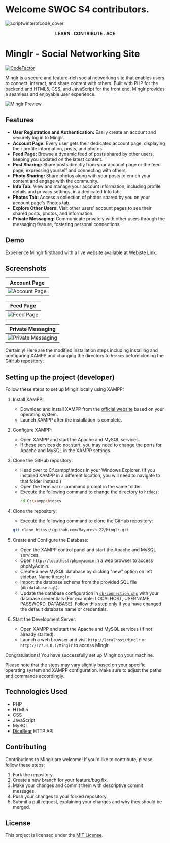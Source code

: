 # Welcome SWOC S4 contributors.
![scriptwinterofcode_cover](https://github.com/Mayuresh-22/Minglr/assets/111348926/e48a3c3e-ea4e-4bee-8ef8-03804d50bde5)
<p align="center"><b> LEARN . CONTRIBUTE . ACE </b></p>

# Minglr - Social Networking Site

[![CodeFactor](https://www.codefactor.io/repository/github/mayuresh-22/minglr/badge)](https://www.codefactor.io/repository/github/mayuresh-22/minglr)

Minglr is a secure and feature-rich social networking site that enables users to connect, interact, and share content with others. Built with PHP for the backend and HTML5, CSS, and JavaScript for the front end, Minglr provides a seamless and enjoyable user experience.

![Minglr Preview](https://github.com/Mayuresh-22/Minglr/blob/main/img/minglr.png)

## Features

- **User Registration and Authentication:** Easily create an account and securely log in to Minglr.
- **Account Page:** Every user gets their dedicated account page, displaying their profile information, posts, and photos.
- **Feed Page:** Browse a dynamic feed of posts shared by other users, keeping you updated on the latest content.
- **Post Sharing:** Share posts directly from your account page or the feed page, expressing yourself and connecting with others.
- **Photo Sharing:** Share photos along with your posts to enrich your content and engage with the community.
- **Info Tab:** View and manage your account information, including profile details and privacy settings, in a dedicated Info tab.
- **Photos Tab:** Access a collection of photos shared by you on your account page's Photos tab.
- **Explore Other Users:** Visit other users' account pages to see their shared posts, photos, and information.
- **Private Messaging:** Communicate privately with other users through the messaging feature, fostering personal connections.

## Demo

Experience Minglr firsthand with a live website available at [Webiste Link](https://minglr.cu.ma/).

## Screenshots

| Account Page |
| ------------ |
| ![Account Page](https://github.com/Mayuresh-22/Minglr/blob/main/img/Minglr-Profile.png) |

| Feed Page |
| ------------ |
![Feed Page](https://github.com/Mayuresh-22/Minglr/blob/main/img/Minglr-Feed.png) | 

| Private Messaging |
| ----------------- |
![Private Messaging](https://github.com/Mayuresh-22/Minglr/blob/main/img/Minglr-Pvt-msg.png) |

Certainly! Here are the modified installation steps including installing and configuring XAMPP and changing the directory to `htdocs` before cloning the GitHub repository:

## Setting up the project (developer)

Follow these steps to set up Minglr locally using XAMPP:

1. Install XAMPP:
   - Download and install XAMPP from the [official website](https://www.apachefriends.org/index.html) based on your operating system.
   - Launch XAMPP after the installation is complete.

2. Configure XAMPP:
   - Open XAMPP and start the Apache and MySQL services.
   - If these services do not start, you may need to change the ports for Apache and MySQL in the XAMPP settings.

3. Clone the GitHub repository:
   - Head over to C:\xampp\htdocs in your Windows Explorer. (If you installed XAMPP in a different location, you will need to navigate to that folder instead.)
   - Open the terminal or command prompt in the same folder.
   - Execute the following command to change the directory to `htdocs`:
     ```bash
     cd C:\xampp\htdocs
     ```

4. Clone the repository:
   - Execute the following command to clone the GitHub repository:   
   ```bash
   git clone https://github.com/Mayuresh-22/Minglr.git
   ```

5. Create and Configure the Database:
   - Open the XAMPP control panel and start the Apache and MySQL services.
   - Open `http://localhost/phpmyadmin` in a web browser to access phpMyAdmin.
   - Create a new MySQL database by clicking "new" option on left sidebar. Name it `minglr`.
   - Import the database schema from the provided SQL file (`db/database.sql`).
   - Update the database configuration in [`db/connection.php`](db/connection.php) with your database credentials (For example: LOCALHOST, USERNAME, PASSWORD, DATABASE). Follow this step only if you have changed the default database name or credentials.

6. Start the Development Server:
   - Open XAMPP and start the Apache and MySQL services (If not already started).
   - Launch a web browser and visit `http://localhost/Minglr` or `http://127.0.0.1/Minglr` to access Minglr.

Congratulations! You have successfully set up Minglr on your machine.

Please note that the steps may vary slightly based on your specific operating system and XAMPP configuration. Make sure to adjust the paths and commands accordingly.

## Technologies Used

- PHP
- HTML5
- CSS
- JavaScript
- MySQL
- [DiceBear](https://www.dicebear.com/) HTTP API

## Contributing

Contributions to Minglr are welcome! If you'd like to contribute, please follow these steps:

1. Fork the repository.
2. Create a new branch for your feature/bug fix.
3. Make your changes and commit them with descriptive commit messages.
4. Push your changes to your forked repository.
5. Submit a pull request, explaining your changes and why they should be merged.

## License

This project is licensed under the [MIT License](LICENSE).
